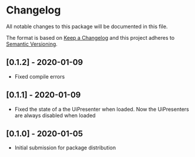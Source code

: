 # Changelog
All notable changes to this package will be documented in this file.

The format is based on [Keep a Changelog](http://keepachangelog.com/en/1.0.0/)
and this project adheres to [Semantic Versioning](http://semver.org/spec/v2.0.0.html).

## [0.1.2] - 2020-01-09

- Fixed compile errors

## [0.1.1] - 2020-01-09

- Fixed the state of a the UiPresenter when loaded. Now the UiPresenters are always disabled when loaded

## [0.1.0] - 2020-01-05

- Initial submission for package distribution
